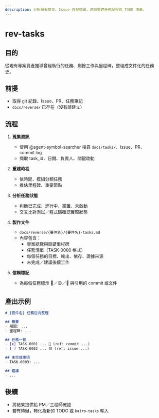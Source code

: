 ```yaml
---
description: 分析既有提交、Issue 與程式碼，逆向重建任務歷程與 TODO 清單。
---
```


# rev-tasks

## 目的

從現有專案資產推導曾經執行的任務、剩餘工作與里程碑，整理成文件化的任務史。

## 前提

- 取得 git 紀錄、Issue、PR、任務筆記
- `docs/reverse/` 已存在（沒有請建立）

## 流程

1. **蒐集資訊**
   - 使用 @agent-symbol-searcher 搜尋 `docs/tasks/`、Issue、PR、commit log
   - 擷取 task_id、日期、負責人、關鍵改動

2. **重建時程**
   - 依時間、模組分類任務
   - 推估里程碑、重要節點

3. **分析任務狀態**
   - 判斷已完成、進行中、擱置、未啟動
   - 交叉比對測試／程式碼確認實際狀態

4. **製作文件**
   - `docs/reverse/{要件名}/{要件名}-tasks.md`
   - 內容包含：
     - 專案總覽與關鍵里程碑
     - 任務清單（TASK-0000 格式）
     - 每個任務的目標、輸出、依存、證據來源
     - 未完成／建議後續工作

5. **信賴標記**
   - 為每個任務標示 🔵／🟡／🔴 與引用的 commit 或文件

## 產出示例

```markdown
# {要件名} 任務逆向整理

## 概要
- 期間: ...
- 里程碑: ...

## 任務一覽
- [x] TASK-0001 ... 🔵 (ref: commit ...)
- [ ] TASK-0002 ... 🟡 (ref: issue ...)

## 未完成事項
- TASK-0003: ...

## 建議
- ...
```

## 後續

- 將結果提供給 PM／工程師確認
- 若有待辦，轉化為新的 TODO 或 `kairo-tasks` 輸入
